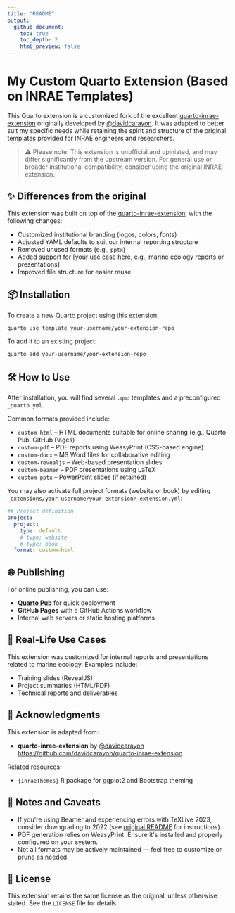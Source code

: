 ```yaml
---
title: "README"
output: 
  github_document:
    toc: true
    toc_depth: 2
    html_preview: false
---
```


# My Custom Quarto Extension (Based on INRAE Templates)

This Quarto extension is a customized fork of the excellent [quarto-inrae-extension](https://github.com/davidcarayon/quarto-inrae-extension) originally developed by [@davidcarayon](https://github.com/davidcarayon). It was adapted to better suit my specific needs while retaining the spirit and structure of the original templates provided for INRAE engineers and researchers.

> ⚠️ Please note: This extension is unofficial and opiniated, and may differ significantly from the upstream version. For general use or broader institutional compatibility, consider using the original INRAE extension.

## ✨ Differences from the original

This extension was built on top of the [quarto-inrae-extension](https://github.com/davidcarayon/quarto-inrae-extension), with the following changes:

- Customized institutional branding (logos, colors, fonts)
- Adjusted YAML defaults to suit our internal reporting structure
- Removed unused formats (e.g., `pptx`)
- Added support for [your use case here, e.g., marine ecology reports or presentations]
- Improved file structure for easier reuse

## 📦 Installation

To create a new Quarto project using this extension:

```bash
quarto use template your-username/your-extension-repo
```

To add it to an existing project:

```bash
quarto add your-username/your-extension-repo
```

## 🛠 How to Use

After installation, you will find several `.qmd` templates and a preconfigured `_quarto.yml`.

Common formats provided include:

- `custom-html` – HTML documents suitable for online sharing (e.g., Quarto Pub, GitHub Pages)
- `custom-pdf` – PDF reports using WeasyPrint (CSS-based engine)
- `custom-docx` – MS Word files for collaborative editing
- `custom-revealjs` – Web-based presentation slides
- `custom-beamer` – PDF presentations using LaTeX
- `custom-pptx` – PowerPoint slides (if retained)

You may also activate full project formats (website or book) by editing `_extensions/your-username/your-extension/_extension.yml`:

```yaml
## Project definition
project:
  project:
    type: default
    # type: website
    # type: book
  format: custom-html
```

## 🌐 Publishing

For online publishing, you can use:

- **[Quarto Pub](https://quarto.org/docs/publishing/quarto-pub.html)** for quick deployment
- **GitHub Pages** with a GitHub Actions workflow
- Internal web servers or static hosting platforms

## 📄 Real-Life Use Cases

This extension was customized for internal reports and presentations related to marine ecology. Examples include:

- Training slides (RevealJS)
- Project summaries (HTML/PDF)
- Technical reports and deliverables

## 🙏 Acknowledgments

This extension is adapted from:

- **quarto-inrae-extension** by [@davidcarayon](https://github.com/davidcarayon)  
  <https://github.com/davidcarayon/quarto-inrae-extension>

Related resources:

- `{InraeThemes}` R package for ggplot2 and Bootstrap theming

## 🧪 Notes and Caveats

- If you're using Beamer and experiencing errors with TeXLive 2023, consider downgrading to 2022 (see [original README](https://github.com/davidcarayon/quarto-inrae-extension) for instructions).
- PDF generation relies on WeasyPrint. Ensure it's installed and properly configured on your system.
- Not all formats may be actively maintained — feel free to customize or prune as needed.

## 📌 License

This extension retains the same license as the original, unless otherwise stated. See the `LICENSE` file for details.
